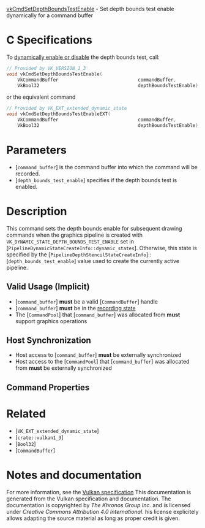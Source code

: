 [vkCmdSetDepthBoundsTestEnable](https://www.khronos.org/registry/vulkan/specs/1.3-extensions/man/html/vkCmdSetDepthBoundsTestEnable.html) - Set depth bounds test enable dynamically for a command buffer

# C Specifications
To [dynamically enable or disable](https://www.khronos.org/registry/vulkan/specs/1.3-extensions/html/vkspec.html#pipelines-dynamic-state) the depth
bounds test, call:
```c
// Provided by VK_VERSION_1_3
void vkCmdSetDepthBoundsTestEnable(
    VkCommandBuffer                             commandBuffer,
    VkBool32                                    depthBoundsTestEnable);
```
or the equivalent command
```c
// Provided by VK_EXT_extended_dynamic_state
void vkCmdSetDepthBoundsTestEnableEXT(
    VkCommandBuffer                             commandBuffer,
    VkBool32                                    depthBoundsTestEnable);
```

# Parameters
- [`command_buffer`] is the command buffer into which the command will be recorded.
- [`depth_bounds_test_enable`] specifies if the depth bounds test is enabled.

# Description
This command sets the depth bounds enable for subsequent drawing commands
when the graphics pipeline is created with
`VK_DYNAMIC_STATE_DEPTH_BOUNDS_TEST_ENABLE` set in
[`PipelineDynamicStateCreateInfo::dynamic_states`].
Otherwise, this state is specified by the
[`PipelineDepthStencilStateCreateInfo`]::[`depth_bounds_test_enable`]
value used to create the currently active pipeline.
## Valid Usage (Implicit)
-  [`command_buffer`] **must**  be a valid [`CommandBuffer`] handle
-  [`command_buffer`] **must**  be in the [recording state]()
-    The [`CommandPool`] that [`command_buffer`] was allocated from  **must**  support graphics operations

## Host Synchronization
- Host access to [`command_buffer`] **must**  be externally synchronized
- Host access to the [`CommandPool`] that [`command_buffer`] was allocated from  **must**  be externally synchronized

## Command Properties

# Related
- [`VK_EXT_extended_dynamic_state`]
- [`crate::vulkan1_3`]
- [`Bool32`]
- [`CommandBuffer`]

# Notes and documentation
For more information, see the [Vulkan specification](https://www.khronos.org/registry/vulkan/specs/1.3-extensions/html/vkspec.html)
This documentation is generated from the Vulkan specification and documentation.
The documentation is copyrighted by *The Khronos Group Inc.* and is licensed under *Creative Commons Attribution 4.0 International*.
his license explicitely allows adapting the source material as long as proper credit is given.
        